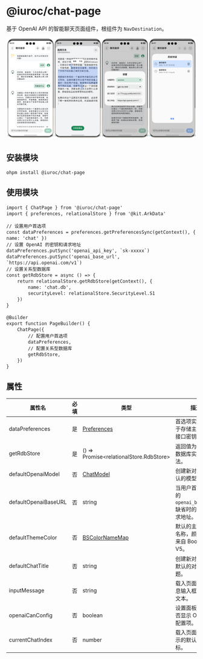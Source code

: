 # @iuroc/chat-page

基于 OpenAI API 的智能聊天页面组件，根组件为 `NavDestination`。

![](./image/01.png)

## 安装模块

```shell
ohpm install @iuroc/chat-page
```

## 使用模块

```extendtypescript
import { ChatPage } from '@iuroc/chat-page'
import { preferences, relationalStore } from '@kit.ArkData'

// 设置用户首选项
const dataPreferences = preferences.getPreferencesSync(getContext(), { name: 'chat' })
// 设置 OpenAI 的密钥和请求地址
dataPreferences.putSync('openai_api_key', `sk-xxxxx`)
dataPreferences.putSync('openai_base_url', `https://api.openai.com/v1`)
// 设置关系型数据库
const getRdbStore = async () => {
    return relationalStore.getRdbStore(getContext(), {
        name: 'chat.db',
        securityLevel: relationalStore.SecurityLevel.S1
    })
}

@Builder
export function PageBuilder() {
    ChatPage({
        // 配置用户首选项
        dataPreferences,
        // 配置关系型数据库
        getRdbStore,
    })
}
```

## 属性

| 属性名                  | 必填 | 类型                                                                                                                                   | 描述                                     |
|----------------------|----|--------------------------------------------------------------------------------------------------------------------------------------|----------------------------------------|
| dataPreferences      | 是  | [Preferences](https://developer.huawei.com/consumer/cn/doc/harmonyos-references-V5/js-apis-data-preferences-V5#preferences)          | 首选项实例，用于存储主题色、接口密钥等。                   |
| getRdbStore          | 是  | () => Promise<relationalStore.RdbStore>                                                                                              | 返回值为关系型数据库实例的方法。                       |
| defaultOpenaiModel   | 否  | [ChatModel](https://github.com/openai/openai-node/blob/fbd968576357e635e541a3475a67fb741f603292/src/resources/chat/chat.ts#L46)      | 创建新对话时默认的模型名称。                         |
| defaultOpenaiBaseURL | 否  | string                                                                                                                               | 当用户首选项中的 `openai_base_url` 缺省时的默认请求地址。 |
| defaultThemeColor    | 否  | [BSColorNameMap](https://github.com/iuroc/ohpm-bootstrap5-color/blob/945f8da1d8a154ff0780e66123d30ecc31e0a967/library/Index.ets#L10) | 默认的主题颜色名称，颜色方案来自 Bootstrap V5。         |
| defaultChatTitle     | 否  | string                                                                                                                               | 创建新对话时，默认的对话标题。                        |
| inputMessage         | 否  | string                                                                                                                               | 载入页面时，消息输入框的默认文本。                      |
| openaiCanConfig      | 否  | boolean                                                                                                                              | 设置面板中，是否显示 OpenAI 配置项。                 |
| currentChatIndex     | 否  | number                                                                                                                               | 载入页面时，显示的默认对话下标。                       |

